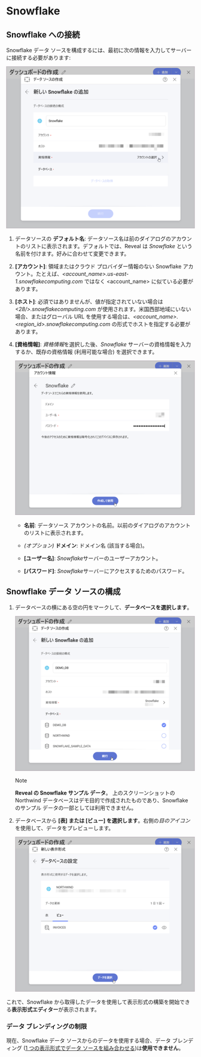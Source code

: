 # Snowflake

## Snowflake への接続

Snowflake データ ソースを構成するには、最初に次の情報を入力してサーバーに接続する必要があります:

<img src="images/enter-snowflake-server-details.png" alt="Configure Snowflake Server details" class="responsive-img"/>

1.  データソースの **デフォルト名**: データソース名は前のダイアログのアカウントのリストに表示されます。デフォルトでは、Reveal は *Snowflake* という名前を付けます。好みに合わせて変更できます。

2.  **[アカウント]**:  領域またはクラウド プロバイダー情報のない Snowflake アカウント。たとえば、_\<account_name\>.us-east-1.snowflakecomputing.com_ ではなく \<account_name\> に似ている必要があります。

3.  **[ホスト]**:  必須ではありませんが、値が指定されていない場合は _\<28/>.snowflakecomputing.com_ が使用されます。米国西部地域にいない場合、またはグローバル URL を使用する場合は、_\<account_name\>.\<region_id\>.snowflakecomputing.com_ の形式でホストを指定する必要があります。

4.  **[資格情報]**: *資格情報*を選択した後、*Snowflake* サーバーの資格情報を入力するか、既存の資格情報 (利用可能な場合) を選択できます。

    <img src="images/enter-snowflake-credentials.png" alt="Configure Snowflake Credentials" class="responsive-img"/>

    - **名前**: データソース アカウントの名前。以前のダイアログのアカウントのリストに表示されます。

    - *(オプション)* **ドメイン**:  ドメイン名 (該当する場合)。

    - **[ユーザー名]**:  *Snowflake*サーバーのユーザーアカウント。

    - **[パスワード]**:  *Snowflake*サーバーにアクセスするためのパスワード。

## Snowflake データ ソースの構成

1.  データベースの横にある空の円をマークして、**データベースを選択します**。

    <img src="images/select-database-snowflake.png" alt="Select a database dialog" class="responsive-img"/>

    >[!NOTE]    
    >**Reveal の Snowflake サンプル データ**。
    上のスクリーンショットの Northwind データベースはデモ目的で作成されたものであり、Snowflake のサンプル データの一部としては利用できません。


2.  データベースから **[表] または [ビュー] を選択します**。右側の*目のアイコン*を使用して、データをプレビューします。

    <img src="images/select-tableview-snowflake.png" alt="Select a table or view dialog" class="responsive-img"/>

これで、Snowflake から取得したデータを使用して表示形式の構築を開始できる**表示形式エディター**が表示されます。

### データ ブレンディングの制限

現在、Snowflake データ ソースからのデータを使用する場合、データ ブレンディング ([1 つの表示形式でデータ ソースを組み合わせる](~/jp/datasources/data-blending.md))は**使用できません**。
